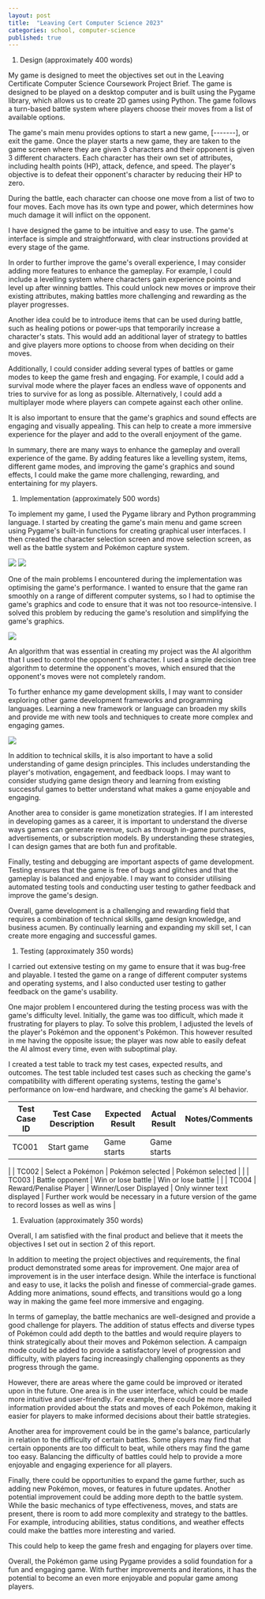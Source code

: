 ```yaml
---
layout: post
title:  "Leaving Cert Computer Science 2023"
categories: school, computer-science
published: true
---
```


1. Design (approximately 400 words)

My game is designed to meet the objectives set out in the Leaving Certificate Computer Science Coursework Project Brief. The game is designed to be played on a desktop computer and is built using the Pygame library, which allows us to create 2D games using Python. The game follows a turn-based battle system where players choose their moves from a list of available options.

The game's main menu provides options to start a new game, [-------], or exit the game. Once the player starts a new game, they are taken to the game screen where they are given 3 characters and their opponent is given 3 different characters. Each character has their own set of attributes, including health points (HP), attack, defence, and speed. The player's objective is to defeat their opponent's character by reducing their HP to zero.

During the battle, each character can choose one move from a list of two to four moves. Each move has its own type and power, which determines how much damage it will inflict on the opponent.

I have designed the game to be intuitive and easy to use. The game's interface is simple and straightforward, with clear instructions provided at every stage of the game.

In order to further improve the game's overall experience, I may consider adding more features to enhance the gameplay. For example, I could include a levelling system where characters gain experience points and level up after winning battles. This could unlock new moves or improve their existing attributes, making battles more challenging and rewarding as the player progresses.

Another idea could be to introduce items that can be used during battle, such as healing potions or power-ups that temporarily increase a character's stats. This would add an additional layer of strategy to battles and give players more options to choose from when deciding on their moves.

Additionally, I could consider adding several types of battles or game modes to keep the game fresh and engaging. For example, I could add a survival mode where the player faces an endless wave of opponents and tries to survive for as long as possible. Alternatively, I could add a multiplayer mode where players can compete against each other online.

It is also important to ensure that the game's graphics and sound effects are engaging and visually appealing. This can help to create a more immersive experience for the player and add to the overall enjoyment of the game.

In summary, there are many ways to enhance the gameplay and overall experience of the game. By adding features like a levelling system, items, different game modes, and improving the game's graphics and sound effects, I could make the game more challenging, rewarding, and entertaining for my players.

1. Implementation (approximately 500 words)

To implement my game, I used the Pygame library and Python programming language. I started by creating the game's main menu and game screen using Pygame's built-in functions for creating graphical user interfaces. I then created the character selection screen and move selection screen, as well as the battle system and Pokémon capture system.

![](https://static.wikia.nocookie.net/essentialsdocs/images/7/70/Battle.png) ![](https://www.giantbomb.com/a/uploads/scale_medium/0/9740/270122-pok_mon_firered_first_battle.png)

One of the main problems I encountered during the implementation was optimising the game's performance. I wanted to ensure that the game ran smoothly on a range of different computer systems, so I had to optimise the game's graphics and code to ensure that it was not too resource-intensive. I solved this problem by reducing the game's resolution and simplifying the game's graphics.

![](https://cdn.vox-cdn.com/thumbor/aVh147IIN1VihaFayVSalRD_Bzs=/0x0:1200x2352/1200x800/filters:focal(506x1056:698x1248)/cdn.vox-cdn.com/uploads/chorus_image/image/62618757/EN_B3_TwoSpecialAttacks4.0.png)

An algorithm that was essential in creating my project was the AI algorithm that I used to control the opponent's character. I used a simple decision tree algorithm to determine the opponent's moves, which ensured that the opponent's moves were not completely random.

To further enhance my game development skills, I may want to consider exploring other game development frameworks and programming languages. Learning a new framework or language can broaden my skills and provide me with new tools and techniques to create more complex and engaging games.

![](https://diamondpearl.pokemon.com/en-us/assets/screens/guide/1/vid-pc-01.jpg)

In addition to technical skills, it is also important to have a solid understanding of game design principles. This includes understanding the player's motivation, engagement, and feedback loops. I may want to consider studying game design theory and learning from existing successful games to better understand what makes a game enjoyable and engaging.

Another area to consider is game monetization strategies. If I am interested in developing games as a career, it is important to understand the diverse ways games can generate revenue, such as through in-game purchases, advertisements, or subscription models. By understanding these strategies, I can design games that are both fun and profitable.

Finally, testing and debugging are important aspects of game development. Testing ensures that the game is free of bugs and glitches and that the gameplay is balanced and enjoyable. I may want to consider utilising automated testing tools and conducting user testing to gather feedback and improve the game's design.

Overall, game development is a challenging and rewarding field that requires a combination of technical skills, game design knowledge, and business acumen. By continually learning and expanding my skill set, I can create more engaging and successful games.

1. Testing (approximately 350 words)

I carried out extensive testing on my game to ensure that it was bug-free and playable. I tested the game on a range of different computer systems and operating systems, and I also conducted user testing to gather feedback on the game's usability.

One major problem I encountered during the testing process was with the game's difficulty level. Initially, the game was too difficult, which made it frustrating for players to play. To solve this problem, I adjusted the levels of the player's Pokémon and the opponent's Pokémon. This however resulted in me having the opposite issue; the player was now able to easily defeat the AI almost every time, even with suboptimal play.

I created a test table to track my test cases, expected results, and outcomes. The test table included test cases such as checking the game's compatibility with different operating systems, testing the game's performance on low-end hardware, and checking the game's AI behavior.

| **Test Case ID** | **Test Case Description** | **Expected Result** | **Actual Result** | **Notes/Comments** |
| --- | --- | --- | --- | --- |
| TC001 | Start game | Game starts | Game starts |
 |
| TC002 | Select a Pokémon | Pokémon selected | Pokémon selected |
 |
| TC003 | Battle opponent | Win or lose battle | Win or lose battle |
 |
| TC004 | Reward/Penalise Player | Winner/Loser Displayed | Only winner text displayed | Further work would be necessary in a future version of the game to record losses as well as wins |

1. Evaluation (approximately 350 words)

Overall, I am satisfied with the final product and believe that it meets the objectives I set out in section 2 of this report.

In addition to meeting the project objectives and requirements, the final product demonstrated some areas for improvement. One major area of improvement is in the user interface design. While the interface is functional and easy to use, it lacks the polish and finesse of commercial-grade games. Adding more animations, sound effects, and transitions would go a long way in making the game feel more immersive and engaging.

In terms of gameplay, the battle mechanics are well-designed and provide a good challenge for players. The addition of status effects and diverse types of Pokémon could add depth to the battles and would require players to think strategically about their moves and Pokémon selection. A campaign mode could be added to provide a satisfactory level of progression and difficulty, with players facing increasingly challenging opponents as they progress through the game.

However, there are areas where the game could be improved or iterated upon in the future. One area is in the user interface, which could be made more intuitive and user-friendly. For example, there could be more detailed information provided about the stats and moves of each Pokémon, making it easier for players to make informed decisions about their battle strategies.

Another area for improvement could be in the game's balance, particularly in relation to the difficulty of certain battles. Some players may find that certain opponents are too difficult to beat, while others may find the game too easy. Balancing the difficulty of battles could help to provide a more enjoyable and engaging experience for all players.

Finally, there could be opportunities to expand the game further, such as adding new Pokémon, moves, or features in future updates. Another potential improvement could be adding more depth to the battle system. While the basic mechanics of type effectiveness, moves, and stats are present, there is room to add more complexity and strategy to the battles. For example, introducing abilities, status conditions, and weather effects could make the battles more interesting and varied.

This could help to keep the game fresh and engaging for players over time.

Overall, the Pokémon game using Pygame provides a solid foundation for a fun and engaging game. With further improvements and iterations, it has the potential to become an even more enjoyable and popular game among players.
